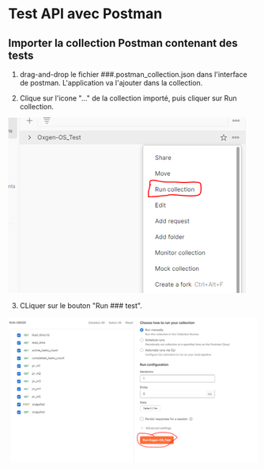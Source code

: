 # Test API avec Postman



## Importer la collection Postman contenant des tests
1. drag-and-drop le fichier ###.postman_collection.json dans l'interface de postman. L'application va l'ajouter dans la collection.

2. Clique sur l'icone "..." de la collection importé, puis cliquer sur Run collection.

<img src="ressources/Test_API_1.PNG"/>

3. CLiquer sur le bouton "Run ### test".

<img src="ressources/Test_API_2.PNG"/>

